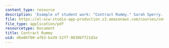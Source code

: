 ```yaml
---
content_type: resource
description: 'Example of student work: "Contract Rummy." Sarah Sperry.'
file: https://ol-ocw-studio-app-production.s3.amazonaws.com/courses/cms-608-game-design-spring-2008/d6e8bf00af63ba3952ff9830bff21d1e_sperry2.pdf
file_type: application/pdf
resourcetype: Document
title: Contract Rummy
uid: d6e8bf00-af63-ba39-52ff-9830bff21d1e
---
```

